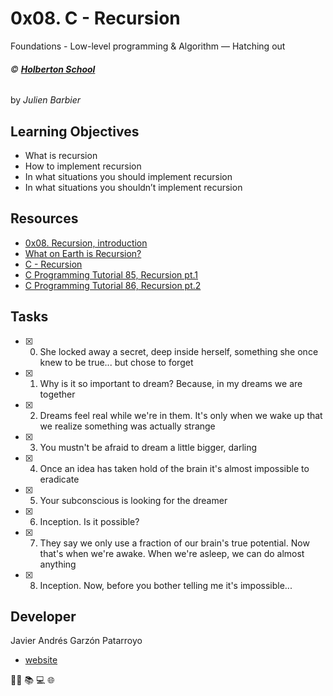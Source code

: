 # 0x08. C - Recursion
Foundations - Low-level programming & Algorithm ― Hatching out

###### :copyright: **[Holberton School](https://www.holbertonschool.com/)**
by _Julien Barbier_

## Learning Objectives
* What is recursion
* How to implement recursion
* In what situations you should implement recursion
* In what situations you shouldn’t implement recursion 

## Resources
* [0x08. Recursion, introduction](https://docs.google.com/presentation/d/1YZJZnrPuu1BGicyO9CRUUiEYSR7iFuPTEHlEjNkr3Hc/edit#slide=id.p)
* [What on Earth is Recursion?](https://www.youtube.com/watch?v=Mv9NEXX1VHc)
* [C - Recursion](https://www.tutorialspoint.com/cprogramming/c_recursion.htm)
* [C Programming Tutorial 85, Recursion pt.1](https://www.youtube.com/watch?v=XGxbXMP6k8k)
* [C Programming Tutorial 86, Recursion pt.2](https://www.youtube.com/watch?v=7XiIS6HobNs)

## Tasks
* [x] 0. She locked away a secret, deep inside herself, something she once knew to be true... but chose to forget
* [x] 1. Why is it so important to dream? Because, in my dreams we are together
* [x] 2. Dreams feel real while we're in them. It's only when we wake up that we realize something was actually strange
* [x] 3. You mustn't be afraid to dream a little bigger, darling
* [x] 4. Once an idea has taken hold of the brain it's almost impossible to eradicate
* [x] 5. Your subconscious is looking for the dreamer
* [x] 6. Inception. Is it possible?
* [x] 7. They say we only use a fraction of our brain's true potential. Now that's when we're awake. When we're asleep, we can do almost anything
* [x] 8. Inception. Now, before you bother telling me it's impossible...

## Developer
Javier Andrés Garzón Patarroyo
- [website](https://tecnoayuda.co/)

:man_technologist: :books: :computer: :globe_with_meridians:
